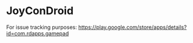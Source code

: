 # JoyConDroid
For issue tracking purposes: https://play.google.com/store/apps/details?id=com.rdapps.gamepad
